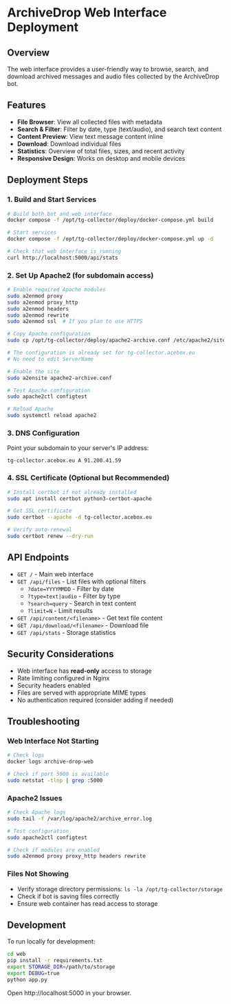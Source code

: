 # ArchiveDrop Web Interface Deployment

## Overview
The web interface provides a user-friendly way to browse, search, and download archived messages and audio files collected by the ArchiveDrop bot.

## Features
- **File Browser**: View all collected files with metadata
- **Search & Filter**: Filter by date, type (text/audio), and search text content
- **Content Preview**: View text message content inline
- **Download**: Download individual files
- **Statistics**: Overview of total files, sizes, and recent activity
- **Responsive Design**: Works on desktop and mobile devices

## Deployment Steps

### 1. Build and Start Services
```bash
# Build both bot and web interface
docker compose -f /opt/tg-collector/deploy/docker-compose.yml build

# Start services
docker compose -f /opt/tg-collector/deploy/docker-compose.yml up -d

# Check that web interface is running
curl http://localhost:5000/api/stats
```

### 2. Set Up Apache2 (for subdomain access)
```bash
# Enable required Apache modules
sudo a2enmod proxy
sudo a2enmod proxy_http
sudo a2enmod headers
sudo a2enmod rewrite
sudo a2enmod ssl  # If you plan to use HTTPS

# Copy Apache configuration
sudo cp /opt/tg-collector/deploy/apache2-archive.conf /etc/apache2/sites-available/

# The configuration is already set for tg-collector.acebox.eu
# No need to edit ServerName

# Enable the site
sudo a2ensite apache2-archive.conf

# Test Apache configuration
sudo apache2ctl configtest

# Reload Apache
sudo systemctl reload apache2
```

### 3. DNS Configuration
Point your subdomain to your server's IP address:
```
tg-collector.acebox.eu A 91.200.41.59
```

### 4. SSL Certificate (Optional but Recommended)
```bash
# Install certbot if not already installed
sudo apt install certbot python3-certbot-apache

# Get SSL certificate
sudo certbot --apache -d tg-collector.acebox.eu

# Verify auto-renewal
sudo certbot renew --dry-run
```

## API Endpoints

- `GET /` - Main web interface
- `GET /api/files` - List files with optional filters
  - `?date=YYYYMMDD` - Filter by date
  - `?type=text|audio` - Filter by type  
  - `?search=query` - Search in text content
  - `?limit=N` - Limit results
- `GET /api/content/<filename>` - Get text file content
- `GET /api/download/<filename>` - Download file
- `GET /api/stats` - Storage statistics

## Security Considerations

- Web interface has **read-only** access to storage
- Rate limiting configured in Nginx
- Security headers enabled
- Files are served with appropriate MIME types
- No authentication required (consider adding if needed)

## Troubleshooting

### Web Interface Not Starting
```bash
# Check logs
docker logs archive-drop-web

# Check if port 5000 is available
sudo netstat -tlnp | grep :5000
```

### Apache2 Issues
```bash
# Check Apache logs
sudo tail -f /var/log/apache2/archive_error.log

# Test configuration
sudo apache2ctl configtest

# Check if modules are enabled
sudo a2enmod proxy proxy_http headers rewrite
```

### Files Not Showing
- Verify storage directory permissions: `ls -la /opt/tg-collector/storage`
- Check if bot is saving files correctly
- Ensure web container has read access to storage

## Development

To run locally for development:
```bash
cd web
pip install -r requirements.txt
export STORAGE_DIR=/path/to/storage
export DEBUG=true
python app.py
```

Open http://localhost:5000 in your browser.
